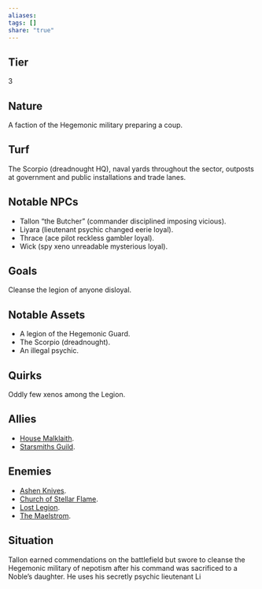 ```yaml
---
aliases: 
tags: []
share: "true"
---
```

## Tier

3

## Nature

A faction of the Hegemonic military preparing a coup.

## Turf

The Scorpio (dreadnought HQ), naval yards throughout the sector, outposts at government and public installations and trade lanes.

## Notable NPCs

- Tallon “the Butcher” (commander disciplined imposing vicious).
- Liyara (lieutenant psychic changed eerie loyal).
- Thrace (ace pilot reckless gambler loyal).
- Wick (spy xeno unreadable mysterious loyal).

## Goals

Cleanse the legion of anyone disloyal.

## Notable Assets

- A legion of the Hegemonic Guard.
- The Scorpio (dreadnought).
- An illegal psychic.


## Quirks

Oddly few xenos among the Legion.

## Allies

- [House Malklaith](./House%20Malklaith.md).
- [Starsmiths Guild](./Starsmiths%20Guild.md).


## Enemies

- [Ashen Knives](./Ashen%20Knives.md).
- [Church of Stellar Flame](./Church%20of%20Stellar%20Flame.md).
- [Lost Legion](./Lost%20Legion.md).
- [The Maelstrom](./The%20Maelstrom.md).


## Situation

Tallon earned commendations on the battlefield but swore to cleanse the Hegemonic military of nepotism after his command was sacrificed to a Noble’s daughter. He uses his secretly psychic lieutenant Li
